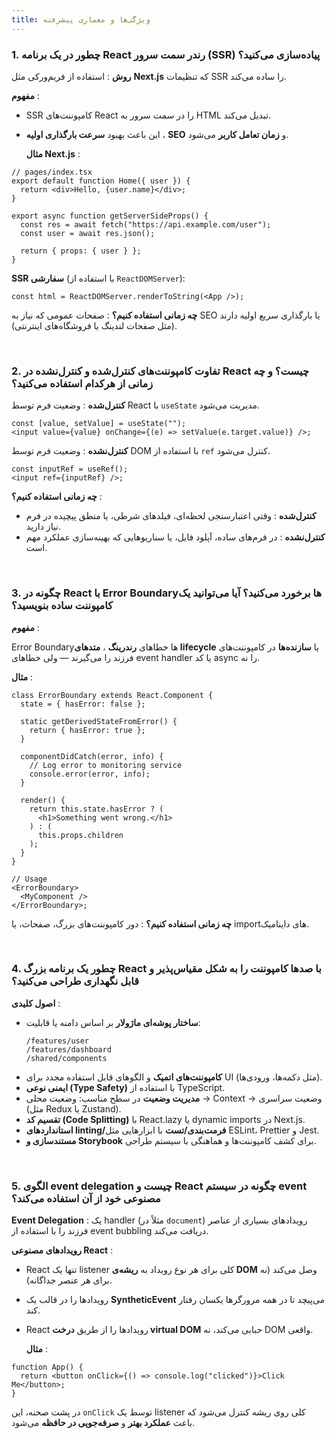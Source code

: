 ```yaml
---
title: ویژگی‌ها و معماری پیشرفته
---
```


<link rel="stylesheet" href="{{ site.baseurl }}/assets/css/persian.css">

### 1. چطور در یک برنامه React رندر سمت سرور (SSR) پیاده‌سازی می‌کنید؟

**روش** : استفاده از فریم‌ورکی مثل **Next.js** که تنظیمات SSR را ساده می‌کند.

**مفهوم** :

- SSR کامپوننت‌های React را در سمت سرور به HTML تبدیل می‌کند.
- این باعث بهبود **سرعت بارگذاری اولیه** ، **SEO** و **زمان تعامل کاربر** می‌شود.

  **مثال Next.js** :

```tsx
// pages/index.tsx
export default function Home({ user }) {
  return <div>Hello, {user.name}</div>;
}

export async function getServerSideProps() {
  const res = await fetch("https://api.example.com/user");
  const user = await res.json();

  return { props: { user } };
}
```

**SSR سفارشی** (با استفاده از `ReactDOMServer`):

```tsx
const html = ReactDOMServer.renderToString(<App />);
```

**چه زمانی استفاده کنیم؟** : صفحات عمومی که نیاز به SEO یا بارگذاری سریع اولیه دارند (مثل صفحات لندینگ یا فروشگاه‌های اینترنتی).

<br />

### 2. تفاوت کامپوننت‌های کنترل‌شده و کنترل‌نشده در React چیست؟ و چه زمانی از هرکدام استفاده می‌کنید؟

**کنترل‌شده** : وضعیت فرم توسط React با `useState` مدیریت می‌شود.

```tsx
const [value, setValue] = useState("");
<input value={value} onChange={(e) => setValue(e.target.value)} />;
```

**کنترل‌نشده** : وضعیت فرم توسط DOM با استفاده از `ref` کنترل می‌شود.

```tsx
const inputRef = useRef();
<input ref={inputRef} />;
```

**چه زمانی استفاده کنیم؟** :

- **کنترل‌شده** : وقتی اعتبارسنجی لحظه‌ای، فیلدهای شرطی، یا منطق پیچیده در فرم نیاز دارید.
- **کنترل‌نشده** : در فرم‌های ساده، آپلود فایل، یا سناریوهایی که بهینه‌سازی عملکرد مهم است.

<br />

### 3. چگونه در React با Error Boundaryها برخورد می‌کنید؟ آیا می‌توانید یک کامپوننت ساده بنویسید؟

**مفهوم** :

Error Boundaryها خطاهای **رندرینگ** ، **متدهای lifecycle** یا **سازنده‌ها** در کامپوننت‌های فرزند را می‌گیرند — ولی خطاهای event handler یا کد async را نه.

**مثال** :

```tsx
class ErrorBoundary extends React.Component {
  state = { hasError: false };

  static getDerivedStateFromError() {
    return { hasError: true };
  }

  componentDidCatch(error, info) {
    // Log error to monitoring service
    console.error(error, info);
  }

  render() {
    return this.state.hasError ? (
      <h1>Something went wrong.</h1>
    ) : (
      this.props.children
    );
  }
}

// Usage
<ErrorBoundary>
  <MyComponent />
</ErrorBoundary>;
```

**چه زمانی استفاده کنیم؟** : دور کامپوننت‌های بزرگ، صفحات، یا importهای داینامیک.

<br />

### 4. چطور یک برنامه بزرگ React با صدها کامپوننت را به شکل مقیاس‌پذیر و قابل نگهداری طراحی می‌کنید؟

**اصول کلیدی** :

- **ساختار پوشه‌ای ماژولار** بر اساس دامنه یا قابلیت:
  ```
  /features/user
  /features/dashboard
  /shared/components
  ```
- **کامپوننت‌های اتمیک** و الگوهای قابل استفاده مجدد برای UI (مثل دکمه‌ها، ورودی‌ها).
- **ایمنی نوعی (Type Safety)** با استفاده از TypeScript.
- **مدیریت وضعیت** در سطح مناسب: وضعیت محلی → Context → وضعیت سراسری (مثل Redux یا Zustand).
- **تقسیم کد (Code Splitting)** با React.lazy یا dynamic imports در Next.js.
- **استانداردهای linting/فرمت‌بندی/تست** با ابزارهایی مثل ESLint، Prettier و Jest.
- **مستندسازی و Storybook** برای کشف کامپوننت‌ها و هماهنگی با سیستم طراحی.

<br />

### 5. الگوی event delegation چیست و React چگونه در سیستم event مصنوعی خود از آن استفاده می‌کند؟

**Event Delegation** : یک handler (مثلاً در `document`) رویدادهای بسیاری از عناصر فرزند را با استفاده از event bubbling دریافت می‌کند.

**رویدادهای مصنوعی React** :

- React تنها یک listener کلی برای هر نوع رویداد به **ریشه‌ی DOM** وصل می‌کند (نه برای هر عنصر جداگانه).
- رویدادها را در قالب یک **SyntheticEvent** می‌پیچد تا در همه مرورگرها یکسان رفتار کند.
- React رویدادها را از طریق **درخت virtual DOM** حبابی می‌کند، نه DOM واقعی.

  **مثال** :

```tsx
function App() {
  return <button onClick={() => console.log("clicked")}>Click Me</button>;
}
```

در پشت صحنه، این `onClick` توسط یک listener کلی روی ریشه کنترل می‌شود که باعث **عملکرد بهتر** و **صرفه‌جویی در حافظه** می‌شود.

